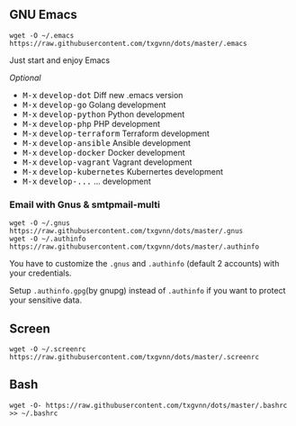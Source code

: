 ## GNU Emacs

```
wget -O ~/.emacs https://raw.githubusercontent.com/txgvnn/dots/master/.emacs
```

Just start and enjoy Emacs

*Optional*
 * <kbd>M-x</kbd> <kbd>develop-dot</kbd> Diff new .emacs version
 * <kbd>M-x</kbd> <kbd>develop-go</kbd> Golang development
 * <kbd>M-x</kbd> <kbd>develop-python</kbd> Python development
 * <kbd>M-x</kbd> <kbd>develop-php</kbd> PHP development
 * <kbd>M-x</kbd> <kbd>develop-terraform</kbd> Terraform development
 * <kbd>M-x</kbd> <kbd>develop-ansible</kbd> Ansible development
 * <kbd>M-x</kbd> <kbd>develop-docker</kbd> Docker development
 * <kbd>M-x</kbd> <kbd>develop-vagrant</kbd> Vagrant development
 * <kbd>M-x</kbd> <kbd>develop-kubernetes</kbd> Kubernertes development
 * <kbd>M-x</kbd> <kbd>develop-...</kbd> ... development

### Email with Gnus & smtpmail-multi

```
wget -O ~/.gnus https://raw.githubusercontent.com/txgvnn/dots/master/.gnus
wget -O ~/.authinfo https://raw.githubusercontent.com/txgvnn/dots/master/.authinfo
```
You have to customize the `.gnus` and `.authinfo` (default 2 accounts) with your credentials.

Setup `.authinfo.gpg`(by gnupg) instead of `.authinfo` if you want to protect your sensitive data.

## Screen

```
wget -O ~/.screenrc https://raw.githubusercontent.com/txgvnn/dots/master/.screenrc
```

## Bash

```
wget -O- https://raw.githubusercontent.com/txgvnn/dots/master/.bashrc >> ~/.bashrc
```

